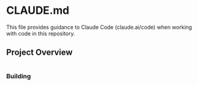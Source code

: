 # CLAUDE.md

This file provides guidance to Claude Code (claude.ai/code) when working with code in this repository.

## Project Overview



```bash
```

### Building
```bash

```











